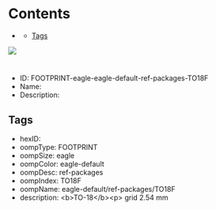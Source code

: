 



Contents
========

* [](#)
	* [Tags](#tags)
  
![][im]
# 

- ID: FOOTPRINT-eagle-eagle-default-ref-packages-TO18F
- Name: 
- Description: 

## Tags

- hexID: 
- oompType: FOOTPRINT
- oompSize: eagle
- oompColor: eagle-default
- oompDesc: ref-packages
- oompIndex: TO18F
- oompName: eagle-default/ref-packages/TO18F
- description: &lt;b&gt;TO-18&lt;/b&gt;&lt;p&gt;&#xD;
grid 2.54 mm



[im]: image.png
